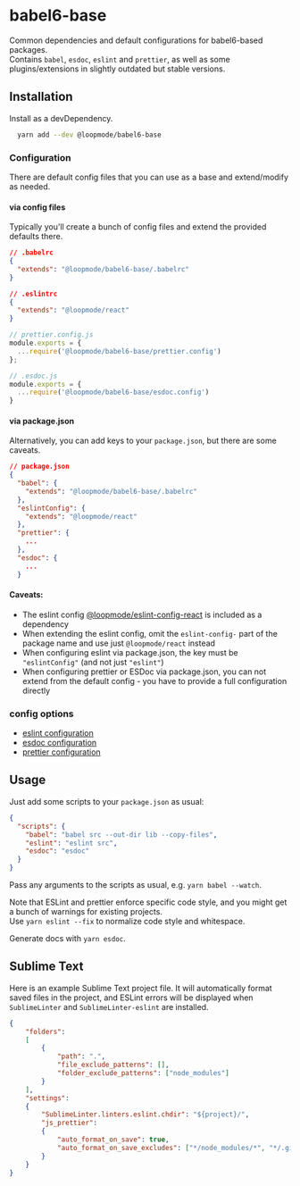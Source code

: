# babel6-base

Common dependencies and default configurations for babel6-based packages.  
Contains `babel`, `esdoc`, `eslint` and `prettier`, as well as some plugins/extensions in slightly outdated but stable versions.

## Installation

Install as a devDependency.

```bash
  yarn add --dev @loopmode/babel6-base
```

### Configuration

There are default config files that you can use as a base and extend/modify as needed.  


#### via config files

Typically you'll create a bunch of config files and extend the provided defaults there.  

```json
// .babelrc
{
  "extends": "@loopmode/babel6-base/.babelrc"
}
```

```json
// .eslintrc
{
  "extends": "@loopmode/react"
}

```

```javascript
// prettier.config.js
module.exports = {
  ...require('@loopmode/babel6-base/prettier.config')
};

```

```javascript
// .esdoc.js
module.exports = {
  ...require('@loopmode/babel6-base/esdoc.config')
}
```
 

#### via package.json

Alternatively, you can add keys to your `package.json`, but there are some caveats.


```json
// package.json
{
  "babel": {
    "extends": "@loopmode/babel6-base/.babelrc"
  },
  "eslintConfig": {
    "extends": "@loopmode/react"
  },
  "prettier": {
    ...
  },
  "esdoc": {
    ...
  }
```

#### Caveats:

- The eslint config [@loopmode/eslint-config-react](https://github.com/loopmode/eslint-config-react) is included as a dependency 
- When extending the eslint config, omit the `eslint-config-` part of the package name and use just `@loopmode/react` instead
- When configuring eslint via package.json, the key must be `"eslintConfig"` (and not just `"eslint"`)
- When configuring prettier or ESDoc via package.json, you can not extend from the default config - you have to provide a full configuration directly

### config options

- [eslint configuration](https://prettier.io/docs/en/configuration.html)
- [esdoc configuration](https://github.com/esdoc/esdoc/blob/v0.5.2/site/manual/configuration/config.md#full-config)
- [prettier configuration](https://prettier.io/docs/en/configuration.html)

## Usage

Just add some scripts to your `package.json` as usual:

```json
{
  "scripts": {
    "babel": "babel src --out-dir lib --copy-files",
    "eslint": "eslint src",
    "esdoc": "esdoc"
  }
}

```

Pass any arguments to the scripts as usual, e.g. `yarn babel --watch`.  

Note that ESLint and prettier enforce specific code style, and you might get a bunch of warnings for existing projects.  
Use `yarn eslint --fix` to normalize code style and whitespace.

Generate docs with `yarn esdoc`.

## Sublime Text

Here is an example Sublime Text project file. It will automatically format saved files in the project, and ESLint errors will be displayed when `SublimeLinter` and `SublimeLinter-eslint` are installed.

```json
{
    "folders":
    [
        {
            "path": ".",
            "file_exclude_patterns": [],
            "folder_exclude_patterns": ["node_modules"]
        }
    ],
    "settings":
    {
        "SublimeLinter.linters.eslint.chdir": "${project}/",
        "js_prettier":
        {
            "auto_format_on_save": true,
            "auto_format_on_save_excludes": ["*/node_modules/*", "*/.git/*", "*.json", "*.html"]
        }
    }
}

```